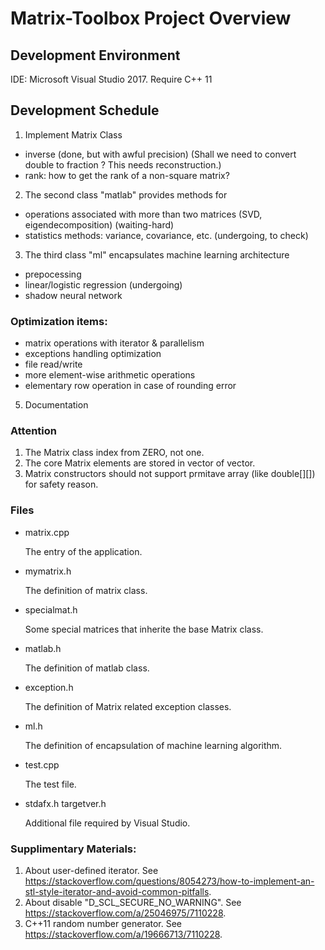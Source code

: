 
# Matrix-Toolbox Project Overview

## Development Environment
 IDE: Microsoft Visual Studio 2017.
 Require C++ 11

## Development Schedule
1. Implement Matrix Class
 - inverse (done, but with awful precision)
 (Shall we need to convert double to fraction ? This needs reconstruction.)
 - rank: how to get the rank of a non-square matrix?

2. The second class "matlab" provides methods for 
  - operations associated with more than two matrices (SVD, eigendecomposition) (waiting-hard)
  - statistics methods: variance, covariance, etc. (undergoing, to check)

3. The third class "ml" encapsulates machine learning architecture
  - prepocessing 
  - linear/logistic regression (undergoing)
  - shadow neural network

### Optimization items:
- matrix operations with iterator & parallelism
- exceptions handling optimization
- file read/write
- more element-wise arithmetic operations
- elementary row operation in case of rounding error

5. Documentation 


### Attention
1. The Matrix class index from ZERO, not one.
2. The core Matrix elements are stored in vector of vector.
3. Matrix constructors should not support prmitave array (like double[][]) for safety reason.


### Files
- matrix.cpp
  
  The entry of the application.

- mymatrix.h
  
  The definition of matrix class.

- specialmat.h
	
	Some special matrices that inherite the base Matrix class.

- matlab.h
  
  The definition of matlab class.

- exception.h 
  
  The definition of Matrix related exception classes.

- ml.h

	The definition of encapsulation of machine learning algorithm.

- test.cpp

	The test file.

- stdafx.h targetver.h
	
	Additional file required by Visual Studio.



### Supplimentary Materials:
1. About user-defined iterator. See https://stackoverflow.com/questions/8054273/how-to-implement-an-stl-style-iterator-and-avoid-common-pitfalls.
2. About disable "D_SCL_SECURE_NO_WARNING". See https://stackoverflow.com/a/25046975/7110228.
3. C++11 random number generator. See https://stackoverflow.com/a/19666713/7110228.